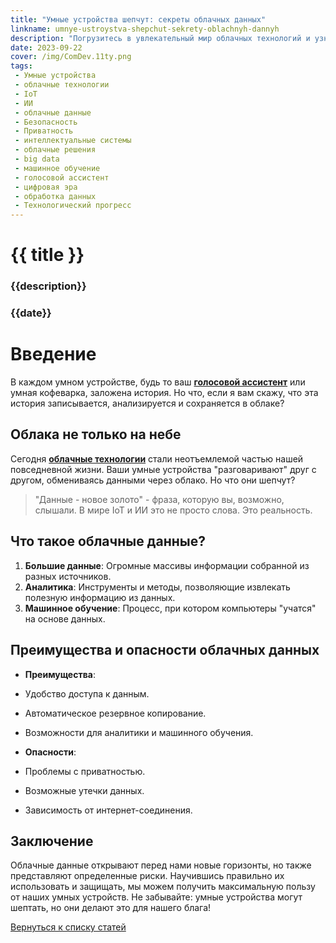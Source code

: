 ```yaml
---
title: "Умные устройства шепчут: секреты облачных данных"
linkname: umnye-ustroystva-shepchut-sekrety-oblachnyh-dannyh
description: "Погрузитесь в увлекательный мир облачных технологий и узнайте, что на самом деле «шепчут» наши умные устройства в эрах IoT и ИИ."
date: 2023-09-22
cover: /img/ComDev.11ty.png
tags: 
 - Умные устройства
 - облачные технологии
 - IoT
 - ИИ
 - облачные данные
 - Безопасность
 - Приватность
 - интеллектуальные системы
 - облачные решения
 - big data
 - машинное обучение
 - голосовой ассистент
 - цифровая эра
 - обработка данных
 - Технологический прогресс
---
```


# {{ title }}
### {{description}}
### {{date}}

# Введение

В каждом умном устройстве, будь то ваш **[голосовой ассистент](/)** или умная кофеварка, заложена история. Но что, если я вам скажу, что эта история записывается, анализируется и сохраняется в облаке?

## Облака не только на небе

Сегодня **[облачные технологии](/)** стали неотъемлемой частью нашей повседневной жизни. Ваши умные устройства "разговаривают" друг с другом, обмениваясь данными через облако. Но что они шепчут?

> "Данные - новое золото" - фраза, которую вы, возможно, слышали. В мире IoT и ИИ это не просто слова. Это реальность.

## Что такое облачные данные?

1. **Большие данные**: Огромные массивы информации собранной из разных источников.
1. **Аналитика**: Инструменты и методы, позволяющие извлекать полезную информацию из данных.
1. **Машинное обучение**: Процесс, при котором компьютеры "учатся" на основе данных.

## Преимущества и опасности облачных данных

 * **Преимущества**:
  * Удобство доступа к данным.
  * Автоматическое резервное копирование.
  * Возможности для аналитики и машинного обучения.

 * **Опасности**:
  * Проблемы с приватностью.
  * Возможные утечки данных.
  * Зависимость от интернет-соединения.

## Заключение

Облачные данные открывают перед нами новые горизонты, но также представляют определенные риски. Научившись правильно их использовать и защищать, мы можем получить максимальную пользу от наших умных устройств. Не забывайте: умные устройства могут шептать, но они делают это для нашего блага!

[Вернуться к списку статей](/)
